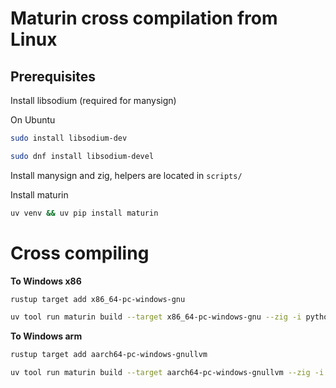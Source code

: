 # Maturin cross compilation from Linux

## Prerequisites


Install libsodium (required for manysign)

On Ubuntu

```bash
sudo install libsodium-dev
```

```bash
sudo dnf install libsodium-devel
```




Install manysign and zig, helpers are located in `scripts/`

Install maturin

```bash
uv venv && uv pip install maturin
```

# Cross compiling

**To Windows x86**

```bash
rustup target add x86_64-pc-windows-gnu
```

```bash
uv tool run maturin build --target x86_64-pc-windows-gnu --zig -i python3.10 
```


**To Windows arm**

```bash
rustup target add aarch64-pc-windows-gnullvm
```

```bash
uv tool run maturin build --target aarch64-pc-windows-gnullvm --zig -i python3.10 
```
